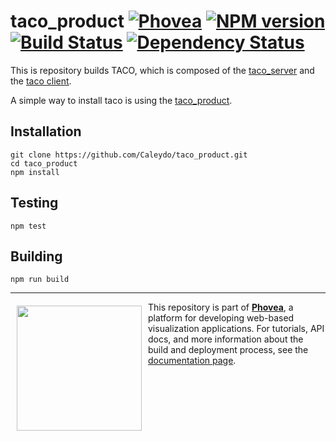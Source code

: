 taco_product [![Phovea][phovea-image]][phovea-url] [![NPM version][npm-image]][npm-url] [![Build Status][travis-image]][travis-url] [![Dependency Status][daviddm-image]][daviddm-url]
=====================


This is repository builds TACO, which is composed of the [taco_server](https://github.com/Caleydo/taco_server) and the [taco client](https://github.com/Caleydo/taco).

A simple way to install taco is using the [taco_product](https://github.com/Caleydo/taco_product). 



Installation
------------

```
git clone https://github.com/Caleydo/taco_product.git
cd taco_product
npm install
```

Testing
-------

```
npm test
```

Building
--------

```
npm run build
```



***

<a href="https://caleydo.org"><img src="http://caleydo.org/assets/images/logos/caleydo.svg" align="left" width="200px" hspace="10" vspace="6"></a>
This repository is part of **[Phovea](http://phovea.caleydo.org/)**, a platform for developing web-based visualization applications. For tutorials, API docs, and more information about the build and deployment process, see the [documentation page](http://caleydo.org/documentation/).


[phovea-image]: https://img.shields.io/badge/Phovea-Product-FABC15.svg
[phovea-url]: https://phovea.caleydo.org
[npm-image]: https://badge.fury.io/js/taco_product.svg
[npm-url]: https://npmjs.org/package/taco_product
[travis-image]: https://travis-ci.org/Caleydo/taco_product.svg?branch=master
[travis-url]: https://travis-ci.org/Caleydo/taco_product
[daviddm-image]: https://david-dm.org/Caleydo/taco_product.svg?theme=shields.io
[daviddm-url]: https://david-dm.org/Caleydo/taco_product
